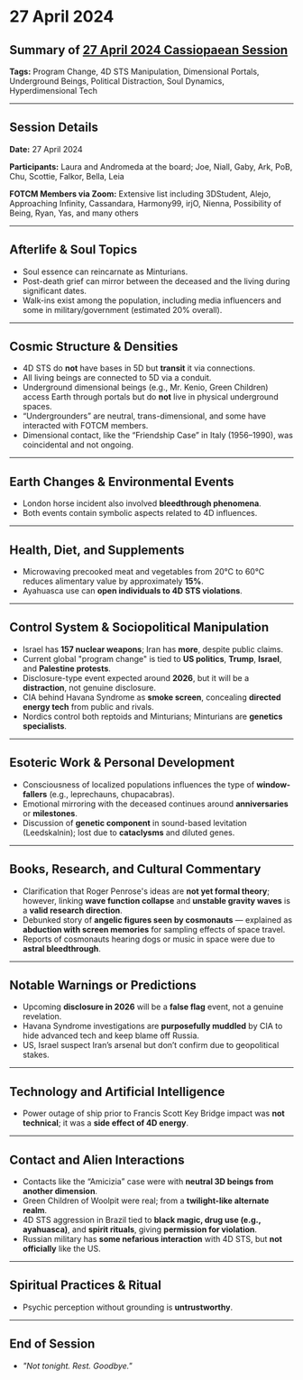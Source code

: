 # 27 April 2024

## Summary of [27 April 2024 Cassiopaean Session](https://cassiopaea.org/forum/threads/session-27-april-2024.54602/)

**Tags:** Program Change, 4D STS Manipulation, Dimensional Portals, Underground Beings, Political Distraction, Soul Dynamics, Hyperdimensional Tech

---


## Session Details

**Date:** 27 April 2024

**Participants:** Laura and Andromeda at the board; Joe, Niall, Gaby, Ark, PoB, Chu, Scottie, Falkor, Bella, Leia

**FOTCM Members via Zoom:** Extensive list including 3DStudent, Alejo, Approaching Infinity, Cassandara, Harmony99, irjO, Nienna, Possibility of Being, Ryan, Yas, and many others

---


## Afterlife & Soul Topics

- Soul essence can reincarnate as Minturians.
- Post-death grief can mirror between the deceased and the living during significant dates.
- Walk-ins exist among the population, including media influencers and some in military/government (estimated 20% overall).

---


## Cosmic Structure & Densities

- 4D STS do **not** have bases in 5D but **transit** it via connections.
- All living beings are connected to 5D via a conduit.
- Underground dimensional beings (e.g., Mr. Kenio, Green Children) access Earth through portals but do **not** live in physical underground spaces.
- “Undergrounders” are neutral, trans-dimensional, and some have interacted with FOTCM members.
- Dimensional contact, like the “Friendship Case” in Italy (1956–1990), was coincidental and not ongoing.

---


## Earth Changes & Environmental Events

- London horse incident also involved **bleedthrough phenomena**.
- Both events contain symbolic aspects related to 4D influences.

---


## Health, Diet, and Supplements

- Microwaving precooked meat and vegetables from 20°C to 60°C reduces alimentary value by approximately **15%**.
- Ayahuasca use can **open individuals to 4D STS violations**.

---


## Control System & Sociopolitical Manipulation

- Israel has **157 nuclear weapons**; Iran has **more**, despite public claims.
- Current global "program change" is tied to **US politics**, **Trump**, **Israel**, and **Palestine protests**.
- Disclosure-type event expected around **2026**, but it will be a **distraction**, not genuine disclosure.
- CIA behind Havana Syndrome as **smoke screen**, concealing **directed energy tech** from public and rivals.
- Nordics control both reptoids and Minturians; Minturians are **genetics specialists**.

---


## Esoteric Work & Personal Development

- Consciousness of localized populations influences the type of **window-fallers** (e.g., leprechauns, chupacabras).
- Emotional mirroring with the deceased continues around **anniversaries** or **milestones**.
- Discussion of **genetic component** in sound-based levitation (Leedskalnin); lost due to **cataclysms** and diluted genes.

---


## Books, Research, and Cultural Commentary

- Clarification that Roger Penrose's ideas are **not yet formal theory**; however, linking **wave function collapse** and **unstable gravity waves** is a **valid research direction**.
- Debunked story of **angelic figures seen by cosmonauts** — explained as **abduction with screen memories** for sampling effects of space travel.
- Reports of cosmonauts hearing dogs or music in space were due to **astral bleedthrough**.

---


## Notable Warnings or Predictions

- Upcoming **disclosure in 2026** will be a **false flag** event, not a genuine revelation.
- Havana Syndrome investigations are **purposefully muddled** by CIA to hide advanced tech and keep blame off Russia.
- US, Israel suspect Iran’s arsenal but don’t confirm due to geopolitical stakes.

---


## Technology and Artificial Intelligence

- Power outage of ship prior to Francis Scott Key Bridge impact was **not technical**; it was a **side effect of 4D energy**.

---


## Contact and Alien Interactions

- Contacts like the “Amicizia” case were with **neutral 3D beings from another dimension**.
- Green Children of Woolpit were real; from a **twilight-like alternate realm**.
- 4D STS aggression in Brazil tied to **black magic, drug use (e.g., ayahuasca)**, and **spirit rituals**, giving **permission for violation**.
- Russian military has **some nefarious interaction** with 4D STS, but **not officially** like the US.

---


## Spiritual Practices & Ritual

- Psychic perception without grounding is **untrustworthy**.

---


## End of Session

- *"Not tonight. Rest. Goodbye."*


